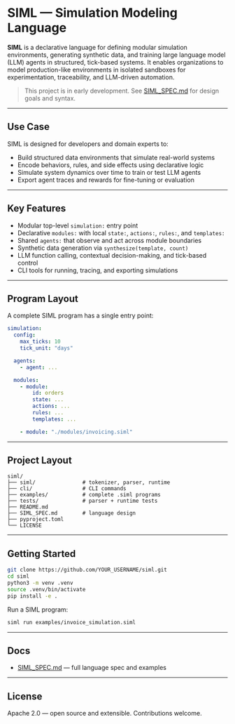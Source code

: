 # SIML — Simulation Modeling Language

**SIML** is a declarative language for defining modular simulation environments, generating synthetic data, and training large language model (LLM) agents in structured, tick-based systems. It enables organizations to model production-like environments in isolated sandboxes for experimentation, traceability, and LLM-driven automation.

> This project is in early development. See [SIML_SPEC.md](./SIML_SPEC.md) for design goals and syntax.

---

## Use Case

SIML is designed for developers and domain experts to:

- Build structured data environments that simulate real-world systems
- Encode behaviors, rules, and side effects using declarative logic
- Simulate system dynamics over time to train or test LLM agents
- Export agent traces and rewards for fine-tuning or evaluation

---

## Key Features

- Modular top-level `simulation:` entry point
- Declarative `modules:` with local `state:`, `actions:`, `rules:`, and `templates:`
- Shared `agents:` that observe and act across module boundaries
- Synthetic data generation via `synthesize(template, count)`
- LLM function calling, contextual decision-making, and tick-based control
- CLI tools for running, tracing, and exporting simulations

---

## Program Layout

A complete SIML program has a single entry point:

```yaml
simulation:
  config:
    max_ticks: 10
    tick_unit: "days"

  agents:
    - agent: ...

  modules:
    - module:
        id: orders
        state: ...
        actions: ...
        rules: ...
        templates: ...

    - module: "./modules/invoicing.siml"
```

---

## Project Layout

```
siml/
├── siml/               # tokenizer, parser, runtime
├── cli/                # CLI commands
├── examples/           # complete .siml programs
├── tests/              # parser + runtime tests
├── README.md
├── SIML_SPEC.md        # language design
├── pyproject.toml
└── LICENSE
```

---

## Getting Started

```bash
git clone https://github.com/YOUR_USERNAME/siml.git
cd siml
python3 -m venv .venv
source .venv/bin/activate
pip install -e .
```

Run a SIML program:

```bash
siml run examples/invoice_simulation.siml
```

---

## Docs

- [SIML_SPEC.md](./SIML_SPEC.md) — full language spec and examples

---

## License

Apache 2.0 — open source and extensible. Contributions welcome.